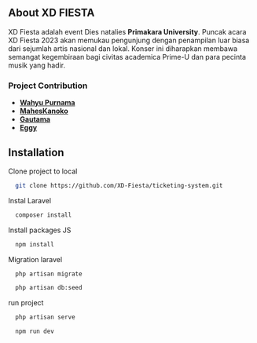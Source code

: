 ## About XD FIESTA

XD Fiesta adalah event Dies natalies **Primakara University**. Puncak acara XD Fiesta 2023 akan memukau pengunjung dengan penampilan luar biasa dari sejumlah artis nasional dan lokal. Konser ini diharapkan membawa semangat kegembiraan bagi civitas academica Prime-U dan para pecinta musik yang hadir.

### Project Contribution

-   **[Wahyu Purnama](https://github.com/wahyupurnama43)**
-   **[MahesKanoko](https://github.com/MahesKanoko999)**
-   **[Gautama](https://github.com/Tamagouuu)**
-   **[Eggy](https://kirschbaumdevelopment.com)**

## Installation

Clone project to local

```bash
  git clone https://github.com/XD-Fiesta/ticketing-system.git
```

Instal Laravel

```bash
  composer install
```

Install packages JS

```bash
  npm install
```

Migration laravel

```bash
  php artisan migrate

  php artisan db:seed
```

run project

```bash
  php artisan serve

  npm run dev
```
